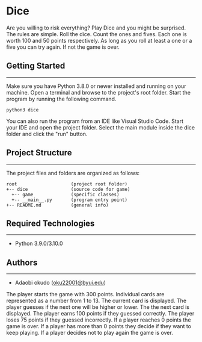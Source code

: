 # Dice
Are you willing to risk everything? Play Dice and you might be surprised. The rules are simple. Roll 
the dice. Count the ones and fives. Each one is worth 100 and 50 points respectively. As long as you 
roll at least a one or a five you can try again. If not the game is over.

## Getting Started
---
Make sure you have Python 3.8.0 or newer installed and running on your machine. Open a terminal and 
browse to the project's root folder. Start the program by running the following command.
```
python3 dice 
```
You can also run the program from an IDE like Visual Studio Code. Start your IDE and open the 
project folder. Select the main module inside the dice folder and click the "run" button.

## Project Structure
---
The project files and folders are organized as follows:
```
root                    (project root folder)
+-- dice                (source code for game)
  +-- game              (specific classes)
  +-- __main__.py       (program entry point)
+-- README.md           (general info)
```

## Required Technologies
---
* Python 3.9.0/3.10.0

## Authors
---
* Adaobi okudo (oku22001@byui.edu)






The player starts the game with 300 points.
Individual cards are represented as a number from 1 to 13.
The current card is displayed.
The player guesses if the next one will be higher or lower.
The the next card is displayed.
The player earns 100 points if they guessed correctly.
The player loses 75 points if they guessed incorrectly.
If a player reaches 0 points the game is over.
If a player has more than 0 points they decide if they want to keep playing.
If a player decides not to play again the game is over.
